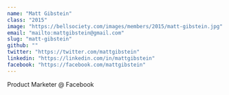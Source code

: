 ```yaml
---
name: "Matt Gibstein"
class: "2015"
image: "https://bellsociety.com/images/members/2015/matt-gibstein.jpg"
email: "mailto:mattgibstein@gmail.com"
slug: "matt-gibstein"
github: ""
twitter: "https://twitter.com/mattgibstein"
linkedin: "https://linkedin.com/in/mattgibstein"
facebook: "https://facebook.com/mattgibstein"
---
```

Product Marketer @ Facebook